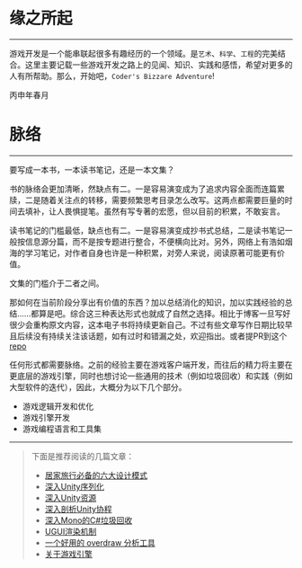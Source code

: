 # 缘之所起

---

游戏开发是一个能串联起很多有趣经历的一个领域。是`艺术`、`科学`、`工程`的完美结合。这里主要记载一些游戏开发之路上的见闻、知识、实践和感悟，希望对更多的人有所帮助。那么，开始吧，`Coder's Bizzare Adventure`!


丙申年春月

# 脉络

---

要写成一本书，一本读书笔记，还是一本文集？

书的脉络会更加清晰，然缺点有二。一是容易演变成为了追求内容全面而连篇累牍，二是随着关注点的转移，需要频繁思考目录怎么改写。这两点都需要巨量的时间去填补，让人畏惧提笔。虽然有写专著的宏愿，但以目前的积累，不敢妄言。

读书笔记的门槛最低，缺点也有二。一是容易演变成抄书式总结，二是读书笔记一般按信息源分篇，而不是按专题进行整合，不便横向比对。另外，网络上有浩如烟海的学习笔记，对作者自身也许是一种积累，对旁人来说，阅读原著可能更有价值。

文集的门槛介于二者之间。

那如何在当前阶段分享出有价值的东西？加以总结消化的知识，加以实践经验的总结……都算是吧。综合这三种表达形式也就成了自然之选择。相比于博客一旦写好很少会重构原文内容，这本电子书将持续更新自己。不过有些文章写作日期比较早且后续没有持续关注该话题，如有过时和错漏之处，欢迎指出。或者提PR到这个[repo](https://github.com/jonyzhao/BookOfGameDev)

任何形式都需要脉络。之前的经验主要在游戏客户端开发，而往后的精力将主要在更底层的游戏引擎，同时也想讨论一些通用的技术（例如垃圾回收）和实践（例如大型软件的迭代），因此，大概分为以下几个部分。

- 游戏逻辑开发和优化
- 游戏引擎开发
- 游戏编程语言和工具集

---

> 下面是推荐阅读的几篇文章：
> - [居家旅行必备的六大设计模式](GameLogic/Pattern/CommonPatternsCollection.md)
> - [深入Unity序列化](GameLogic/Unity/Asset/DiveIntoUnitySerialization.md)
> - [深入Unity资源](GameLogic/Unity/Asset/DiveIntoUnityAsset.md)
> - [深入剖析Unity协程](GameLogic/Unity/Coroutine/DiveIntoUnityCoroutine.md)
> - [深入Mono的C\#垃圾回收](GameLogic/Unity/Asset/DiveIntoMonoCsharpGC.md)
> - [UGUI渲染机制](GameLogic/Unity/UGUI/UGUIRenderSystem.md)
> - [一个好用的 overdraw 分析工具](GameLogic/Unity/PerformanceOptimizition/CreateUsefulOverdrawIndicator.md)
> - [关于游戏引擎](GameEngine/AboutGameEngine.md)
